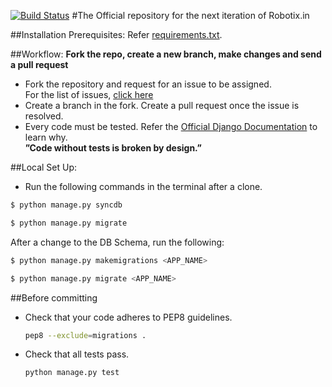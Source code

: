 [![Build Status](https://travis-ci.org/Robotix/robo_web.svg?branch=master)](https://travis-ci.org/Robotix/robo_web)
#The Official repository for the next iteration of Robotix.in

##Installation Prerequisites:
Refer [requirements.txt](https://github.com/Robotix/robo_web/blob/master/requirements.txt).

##Workflow:
**Fork the repo, create a new branch, make changes and send a pull request**
-  Fork the repository and request for an issue to be assigned.  
   For the list of issues, [click here](https://github.com/Robotix/robo_web/issues)
-  Create a branch in the fork. Create a pull request once the issue is resolved.
-  Every code must be tested. Refer the [Official Django Documentation](https://docs.djangoproject.com/en/1.6/) to learn why.  
**”Code without tests is broken by design.”**

##Local Set Up:
-  Run the following commands in the terminal after a clone.  
```sh
$ python manage.py syncdb
```  
```sh
$ python manage.py migrate  
```
After a change to the DB Schema, run the following:  
```sh
$ python manage.py makemigrations <APP_NAME>
```  
```sh
$ python manage.py migrate <APP_NAME>  
```

##Before committing
- Check that your code adheres to PEP8 guidelines.
  ```sh
  pep8 --exclude=migrations .
  ```
- Check that all tests pass.
  ```sh
  python manage.py test
  ```